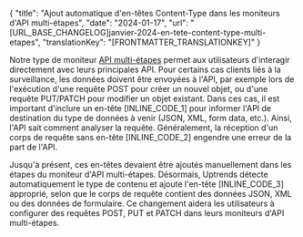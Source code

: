 {
  "title": "Ajout automatique d'en-têtes Content-Type dans les moniteurs d'API multi-étapes",
  "date": "2024-01-17",
  "url": "[URL_BASE_CHANGELOG]janvier-2024-en-tete-content-type-multi-etapes",
  "translationKey": "[FRONTMATTER_TRANSLATIONKEY]"
}

Notre type de moniteur [API multi-étapes]([LINK_URL_1]) permet aux utilisateurs d'interagir directement avec leurs principales API. Pour certains cas clients liés à la surveillance, les données doivent être envoyées à l'API, par exemple lors de l'exécution d'une requête POST pour créer un nouvel objet, ou d'une requête PUT/PATCH pour modifier un objet existant. Dans ces cas, il est important d'inclure un en-tête [INLINE_CODE_1] pour informer l'API de destination du type de données à venir (JSON, XML, form data, etc.). Ainsi, l'API sait comment analyser la requête. Généralement, la réception d'un corps de requête sans en-tête [INLINE_CODE_2] engendre une erreur de la part de l'API.

Jusqu'à présent, ces en-têtes devaient être ajoutés manuellement dans les étapes du moniteur d'API multi-étapes. Désormais, Uptrends détecte automatiquement le type de contenu et ajoute l'en-tête [INLINE_CODE_3] approprié, selon que le corps de requête contient des données JSON, XML ou des données de formulaire. Ce changement aidera les utilisateurs à configurer des requêtes POST, PUT et PATCH dans leurs moniteurs d'API multi-étapes.